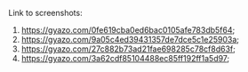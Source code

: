 Link to screenshots:

1. https://gyazo.com/0fe619cba0ed6bac0105afe783db5f64;
2. https://gyazo.com/9a05c4ed39431357de7dce5c1e25903a;
3. https://gyazo.com/27c882b73ad21fae698285c78cf8d63f;
4. https://gyazo.com/3a62cdf85104488ec85ff192ff1a5d97;
